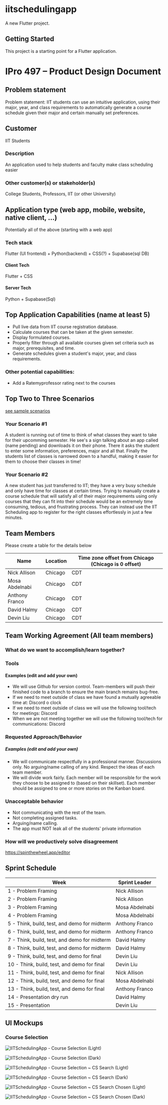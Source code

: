 # iitschedulingapp

A new Flutter project.

## Getting Started

This project is a starting point for a Flutter application.

# IPro 497 – Product Design Document

## Problem statement
Problem statement: IIT students can use an intuitive application, using their major, year, and class requirements to automatically generate a course schedule given their major and certain manually set preferences.

## Customer
IIT Students

### Description
An application used to help students and faculty make class scheduling easier

### Other customer(s) or stakeholder(s)
College Students, Professors, IIT (or other University)

## Application type (web app, mobile, website, native client, …)
Potentially all of the above (starting with a web app)

### Tech stack
Flutter (UI frontend) + Python(backend) + CSS(?) + Supabase(sql DB)

#### Client Tech 
Flutter + CSS
#### Server Tech
Python + Supabase(Sql)
## Top Application Capabilities (name at least 5)
- Pull live data from IIT course registration database.
- Calculate courses that can be taken at the given semester.
- Display formulated courses.
- Properly filter through all available courses given set criteria such as major, prerequisites, and time. 
- Generate schedules given a student's major, year, and class requirements.

### Other potential capabilities:
- Add a Ratemyprofessor rating next to the courses

## Top Two to Three Scenarios
[see sample scenarios](https://github.com/mschray/IPro497Sample/blob/main/Examples/ScenarioExample.md)

### Your Scenario #1
A student is running out of time to think of what classes they want to take for their upcomming semester. He see's a sign talking about an app called (name pending) and downloads it on their phone. There it asks the student to enter some information, preferences, major and all that. Finally the students list of classes is narrowed down to a handful, making it easier for them to choose their classes in time!
### Your Scenario #2
A new student has just transferred to IIT; they have a very busy schedule and only have time for classes at certain times.  Trying to manually create a course schedule that will satisfy all of their major requirements using only courses that they can fit into their schedule would be an extremely time consuming, tedious, and frustrating process.  They can instead use the IIT Scheduling app to register for the right classes effortlessly in just a few minutes.

## Team Members
Please create a table for the details below 

| Name |	Location	| Time zone offset from Chicago (Chicago is 0 offset)|
| -- | -- | -- |
| Nick Allison | Chicago | CDT |
| Mosa Abdelnabi | Chicago | CDT |
| Anthony Franco | Chicago | CDT |
| David Halmy | Chicago | CDT |
| Devin Liu | Chicago | CDT |

## Team Working Agreement (All team members)
### What do we want to accomplish/learn together?

### Tools
#### Examples (edit and add your own)
- We will use Github for version control. Team-members will push their finished code to a branch to ensure the main branch remains bug-free. 
- If we need to meet outside of class we have found a mutually agreeable time at: Discord o clock
- If we need to meet outside of class we will use the following tool/tech for meetings: Discord
- When we are not meeting together we will use the following tool/tech for communications: Discord

### Requested Approach/Behavior 
##### Examples (edit and add your own)
- We will communicate respectfully in a professional manner. Discussions only. No arguing/name calling of any kind. Respect the ideas of each team member.
- We will divide work fairly. Each member will be responsible for the work they choose to be assigned to (based on their skillset). Each member should be assigned to one or more stories on the Kanban board.

### Unacceptable behavior
- Not communicating with the rest of the team.
- Not completing assigned tasks.
- Arguing/name calling.
- The app must NOT leak all of the students' private information

### How will we productively solve disagreement
https://spinthewheel.app/editor

## Sprint Schedule

| Week | Sprint Leader |
| --------  | ------------------- |
| 1 - Problem Framing                                 | Nick Allison  |
| 2 - Problem Framing                                 | Nick Allison  |
| 3 - Problem Framing                                 | Mosa Abdelnabi|
| 4 - Problem Framing                                 | Mosa Abdelnabi|
| 5 - Think, build, test, and demo for midterm        | Anthony Franco |
| 6 - Think, build, test, and demo for midterm        | Anthony Franco |
| 7 - Think, build, test, and demo for midterm        | David Halmy |
| 8 - Think, build, test, and demo for midterm        | David Halmy|
| 9 - Think, build, test, and demo for final          | Devin Liu |
| 10 - Think, build, test, and demo for final	      | Devin Liu |
| 11 - Think, build, test, and demo for final         | Nick Allison  |
| 12 - Think, build, test, and demo for final         | Mosa Abdelnabi         |
| 13 - Think, build, test, and demo for final         | Anthony Franco          |
| 14 - Presentation dry run                           | David Halmy   |
| 15 - Presentation                                   | Devin Liu |

## UI Mockups
### Course Selection
![IITSchedulingApp - Course Selection (Light)](https://github.com/anthonyfranco0123/iitschedulingapp/assets/67798119/b2217ba0-cd2d-44be-b0ad-80eb0ce3c34e)

![IITSchedulingApp - Course Selection (Dark)](https://github.com/anthonyfranco0123/iitschedulingapp/assets/67798119/2d6f47e9-e5b6-469e-b7a2-4a03504528fb)

![IITSchedulingApp - Course Selection ~ CS Search (Light)](https://github.com/anthonyfranco0123/iitschedulingapp/assets/67798119/1d3b6b83-5a47-4ef4-a1c0-c7290def46ce)

![IITSchedulingApp - Course Selection ~ CS Search (Dark)](https://github.com/anthonyfranco0123/iitschedulingapp/assets/67798119/99dd8bf4-ffa4-4559-9c44-5a440d07cfa6)

![IITSchedulingApp - Course Selection ~ CS Search   Chosen (Light)](https://github.com/anthonyfranco0123/iitschedulingapp/assets/67798119/61f31e6c-817e-4153-a3ff-b969371f67a7)

![IITSchedulingApp - Course Selection ~ CS Search   Chosen (Dark)](https://github.com/anthonyfranco0123/iitschedulingapp/assets/67798119/6882c438-65f1-41b1-adaa-0086bdefc0cc)

